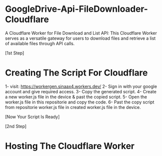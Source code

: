 # GoogleDrive-Api-FileDownloader-Cloudflare
A Cloudflare Worker for File Download and List API:  This Cloudflare Worker serves as a versatile gateway for users to download files and retrieve a list of available files through API calls.

[1st Step] 
# Creating The Script For Cloudflare
1- visit: https://workergen.sinaax4.workers.dev/
2- Sign in with your google account and give required access.
3- Copy the generated script.
4- Create a new worker.js file in the device & past the copied script.
5- Open the worker.js file in this repositorie and copy the code.
6- Past the copy script from repositorie worker.js file in created worker.js file in the device.

[Now Your Script Is Ready] 

[2nd Step] 
# Hosting The Cloudflare Worker

